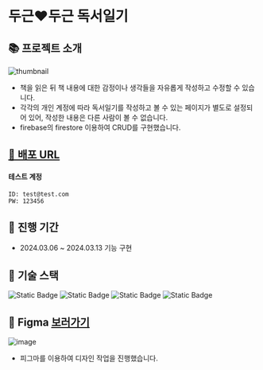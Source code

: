 # 두근❤두근 독서일기

## 📚 프로젝트 소개
![thumbnail](https://github.com/LeeeeHaeji/reading-diary/assets/116999139/2aacd4c8-0062-47d5-a65a-1bca4e1f52f2)
- 책을 읽은 뒤 책 내용에 대한 감정이나 생각들을 자유롭게 작성하고 수정할 수 있습니다.
- 각각의 개인 계정에 따라 독서일기를 작성하고 볼 수 있는 페이지가 별도로 설정되어 있어, 작성한 내용은 다른 사람이 볼 수 없습니다.
- firebase의 firestore 이용하여 CRUD를 구현했습니다.

## [🚀 배포 URL](reading-diary-8e4d8.web.app)
#### 테스트 계정
```
ID: test@test.com
PW: 123456
```

## 📆 진행 기간
- 2024.03.06 ~ 2024.03.13 기능 구현


## 📌 기술 스택
![Static Badge](https://img.shields.io/badge/javascript-F7DF1E?style=for-the-badge&logo=javascript&logoColor=20232a)
![Static Badge](https://img.shields.io/badge/react-20232a?style=for-the-badge&logo=react&logoColor=61DAFB)
![Static Badge](https://img.shields.io/badge/tailwind_css-06B6D4?style=for-the-badge&logo=tailwindcss&logoColor=fff)
![Static Badge](https://img.shields.io/badge/firebase-FFCA28?style=for-the-badge&logo=firebase&logoColor=fff)

## 🎨 Figma [보러가기](https://www.figma.com/file/7VRBfwBrssEYT7doCPrcUG/%EB%91%90%EA%B7%BC%EB%91%90%EA%B7%BC-%EB%8F%85%EC%84%9C%EC%9D%BC%EA%B8%B0?type=design&node-id=73192%3A4193&mode=design&t=6O99B7cNUDHctydv-1)

![image](https://github.com/LeeeeHaeji/reading-diary/assets/116999139/24437223-61ca-4a16-b0b1-e0bf7b4c0d10)
- 피그마를 이용하여 디자인 작업을 진행했습니다.
